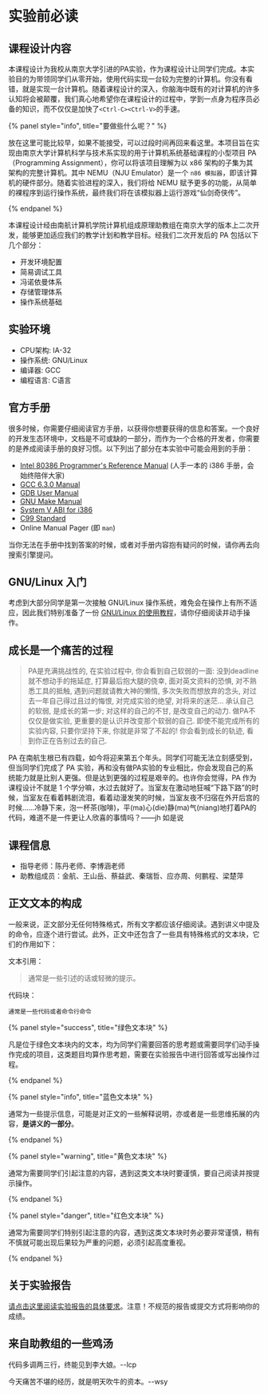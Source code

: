 # 实验前必读

## 课程设计内容

本课程设计为我校从南京大学引进的PA实验，作为课程设计让同学们完成。本实验目的为带领同学们从零开始，使用代码实现一台较为完整的计算机。你没有看错，就是实现一台计算机。随着课程设计的深入，你脑海中既有的对计算机的许多认知将会被颠覆，我们真心地希望你在课程设计的过程中，学到一点身为程序员必备的知识，而不仅仅是加快了`<Ctrl-C><Ctrl-V>`的手速。

{% panel style="info", title="要做些什么呢？" %}

放在这里可能比较早，如果不能接受，可以过段时间再回来看这里。本项目旨在实现由南京大学计算机科学与技术系实现的用于计算机系统基础课程的小型项目 PA（Programming Assignment），你可以将该项目理解为以 x86 架构的子集为其架构的完整计算机。其中 NEMU（NJU Emulator）是一个 `n86 模拟器`，即该计算机的硬件部分。随着实验进程的深入，我们将给 NEMU 赋予更多的功能，从简单的裸程序到运行操作系统，最终我们将在该模拟器上运行游戏“仙剑奇侠传”。

{% endpanel %}

本课程设计经由南航计算机学院计算机组成原理助教组在南京大学的版本上二次开发，能够更加适应我们的教学计划和教学目标。经我们二次开发后的 PA 包括以下几个部分：

* 开发环境配置
* 简易调试工具
* 冯诺依曼体系
* 存储管理体系
* 操作系统基础

## 实验环境

* CPU架构: IA-32
* 操作系统: GNU/Linux
* 编译器: GCC
* 编程语言: C语言

## 官方手册

很多时候，你需要仔细阅读官方手册，以获得你想要获得的信息和答案。一个良好的开发生态环境中，文档是不可或缺的一部分，而作为一个合格的开发者，你需要的是养成阅读手册的良好习惯。以下列出了部分在本实验中可能会用到的手册：

* [Intel 80386 Programmer's Reference Manual](docs/386intel.pdf) (人手一本的 i386 手册，会始终陪伴大家)
* [GCC 6.3.0 Manual](https://gcc.gnu.org/onlinedocs/gcc-6.3.0/gcc/)
* [GDB User Manual](https://sourceware.org/gdb/current/onlinedocs/gdb/)
* [GNU Make Manual](https://www.gnu.org/software/make/manual/make.html)
* [System V ABI for i386](docs/abi386-4.pdf)
* [C99 Standard](docs/C99.pdf)
* Online Manual Pager (即 `man`)

当你无法在手册中找到答案的时候，或者对手册内容抱有疑问的时候，请你再去向搜索引擎提问。

## GNU/Linux 入门

考虑到大部分同学是第一次接触 GNU/Linux 操作系统，难免会在操作上有所不适应，因此我们特别准备了一份 [GNU/Linux 的使用教程](others\linux-manual.md )，请你仔细阅读并动手操作。

## 成长是一个痛苦的过程

> PA是充满挑战性的, 在实验过程中, 你会看到自己软弱的一面: 没到deadline就不想动手的拖延症, 打算最后抱大腿的侥幸, 面对英文资料的恐惧, 对不熟悉工具的抵触, 遇到问题就请教大神的懒惰, 多次失败而想放弃的念头, 对过去一年自己得过且过的悔恨, 对完成实验的绝望, 对将来的迷茫... 承认自己的软弱, 是成长的第一步; 对这样的自己的不甘, 是改变自己的动力. 做PA不仅仅是做实验, 更重要的是认识并改变那个软弱的自己. 即使不能完成所有的实验内容, 只要你坚持下来, 你就是非常了不起的! 你会看到成长的轨迹, 看到你正在告别过去的自己.

PA 在南航生根已有四载，如今将迎来第五个年头。同学们可能无法立刻感受到，但当同学们完成了 PA 实验，再和没有做PA实验的专业相比，你会发现自己的系统能力就是比别人更强。但是达到更强的过程是艰辛的。也许你会觉得，PA 作为课程设计不就是 1 个学分嘛，水过去就好了。当室友在激动地狂喊“下路下路”的时候，当室友在看着韩剧流泪，看着动漫发笑的时候，当室友夜不归宿在外开后宫的时候……冷静下来，泡一杯茶(咖啡)，平(ma)心(die)静(ma)气(niang)地打着PA的代码，难道不是一件更让人欣喜的事情吗？——jh 如是说

## 课程信息

* 指导老师：陈丹老师、李博涵老师
* 助教组成员：金航、王山岳、蔡益武、秦瑞哲、应亦周、何鹏程、梁楚萍

## 正文文本的构成

一般来说，正文部分无任何特殊格式，所有文字都应该仔细阅读。遇到讲义中提及的命令，应逐个进行尝试。此外，正文中还包含了一些具有特殊格式的文本块，它们的作用如下：

文本引用：

> 通常是一些引述的话或轻微的提示。

代码块：

```
通常是一些代码或者命令行命令
```

{% panel style="success", title="绿色文本块" %}

凡是位于绿色文本块内的文本，均为同学们需要回答的思考题或需要同学们动手操作完成的项目，这类题目均算作思考题，需要在实验报告中进行回答或写出操作过程。

{% endpanel %}

{% panel style="info", title="蓝色文本块" %}

通常为一些提示信息，可能是对正文的一些解释说明，亦或者是一些思维拓展的内容，**是讲义的一部分**。

{% endpanel %}

{% panel style="warning", title="黄色文本块" %}

通常为需要同学们引起注意的内容，遇到这类文本块时要谨慎，要自己阅读并按提示操作。

{% endpanel %}

{% panel style="danger", title="红色文本块" %}

通常为需要同学们特别引起注意的内容，遇到这类文本块时务必要非常谨慎，稍有不慎就可能出现后果较为严重的问题，必须引起高度重视。

{% endpanel %}

## 关于实验报告

[请点击这里阅读实验报告的具体要求](others/submit-requirement.md)。注意！不规范的报告或提交方式将影响你的成绩。

## 来自助教组的一些鸡汤

代码多调两三行，终能见到李大娘。--lcp

今天痛苦不堪的经历，就是明天吹牛的资本。--wsy

